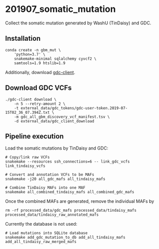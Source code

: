 # 201907_somatic_mutation
Collect the somatic mutation generated by WashU (TinDaisy) and GDC.


## Installation

    conda create -n gbm_mut \
        'python=3.7' \
        snakemake-minimal sqlalchemy cyvcf2 \
        samtools=1.9 htslib=1.9

Additionally, download [gdc-client].

[gdc-client]: https://gdc.cancer.gov/access-data/gdc-data-transfer-tool


## Download GDC VCFs

    ./gdc-client download \
        -n 5 --retry-amount 2 \
        -t external_data/gdc_tokens/gdc-user-token.2019-07-15T02_36_07.394Z.txt \
        -m gdc_all_gbm_discovery_vcf_manifest.tsv \
        -d external_data/gdc_client_download


## Pipeline execution
Load the somatic mutations by TinDaisy and GDC:

    # Copy/link raw VCFs
    snakemake --resources ssh_connections=6 -- link_gdc_vcfs link_tindaisy_vcfs

    # Convert and annotation VCFs to be MAFs
    snakemake -j20 all_gdc_mafs all_tindaisy_mafs

    # Combine TinDaisy MAFs into one MAF
    snakemake all_combined_tindaisy_mafs all_combined_gdc_mafs

Once the combined MAFs are generated, remove the individual MAFs by

    rm -rf processed_data/gdc_mafs processed_data/tindaisy_mafs processed_data/tindaisy_raw_annotated_mafs

Currently the database is not used:

    # Load mutations into SQLite database
    snakemake add_gdc_mutation_to_db add_all_tindaisy_mafs add_all_tindaisy_raw_merged_mafs
